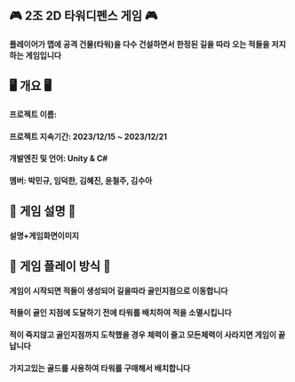 ## 🎮 2조 2D 타워디펜스 게임 🎮

#### 플레이어가 맵에 공격 건물(타워)을 다수 건설하면서 한정된 길을 따라 오는 적들을 저지하는 게임입니다

## 🖥 개요 🖥

#### 프로젝트 이름: 
#### 프로젝트 지속기간: 2023/12/15 ~ 2023/12/21
#### 개발엔진 및 언어: Unity & C# 
#### 멤버: 박민규, 임덕한, 김혜진, 윤철주, 김수아

## 👾 게임 설명 👾

#### 설명+게임화면이미지

## 🤖 게임 플레이 방식 🤖

#### 게임이 시작되면 적들이 생성되어 길을따라 골인지점으로 이동합니다
#### 적들이 골인 지점에 도달하기 전에 타워를 배치하여 적을 소멸시킵니다
#### 적이 죽지않고 골인지점까지 도착했을 경우 체력이 줄고 모든체력이 사라지면 게임이 끝납니다
#### 가지고있는 골드를 사용하여 타워를 구매해서 배치합니다
